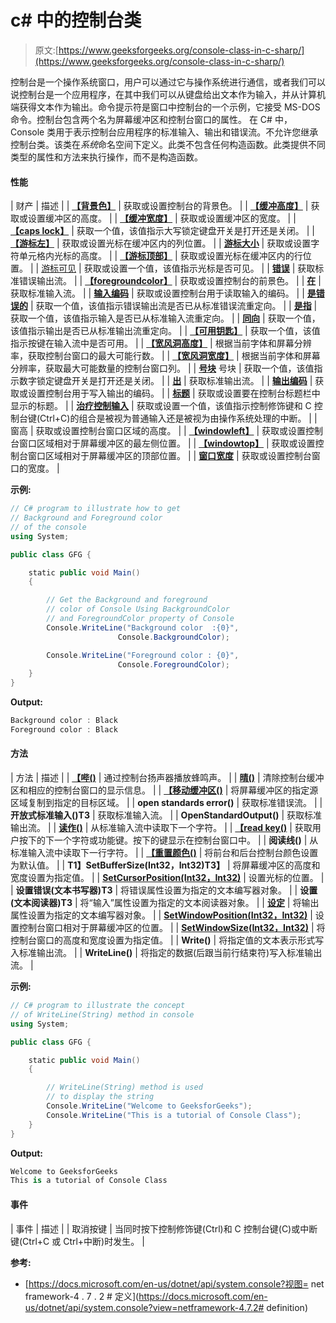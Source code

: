 # c# 中的控制台类

> 原文:[https://www.geeksforgeeks.org/console-class-in-c-sharp/](https://www.geeksforgeeks.org/console-class-in-c-sharp/)

控制台是一个操作系统窗口，用户可以通过它与操作系统进行通信，或者我们可以说控制台是一个应用程序，在其中我们可以从键盘给出文本作为输入，并从计算机端获得文本作为输出。命令提示符是窗口中控制台的一个示例，它接受 MS-DOS 命令。控制台包含两个名为屏幕缓冲区和控制台窗口的属性。
在 C# 中，Console 类用于表示控制台应用程序的标准输入、输出和错误流。不允许您继承控制台类。该类在*系统*命名空间下定义。此类不包含任何构造函数。此类提供不同类型的属性和方法来执行操作，而不是构造函数。

#### 性能

| 财产 | 描述 |
| **[【背景色】](https://www.geeksforgeeks.org/c-sharp-how-to-change-background-color-of-text-in-console/)** | 获取或设置控制台的背景色。 |
| **[【缓冲高度】](https://www.geeksforgeeks.org/c-sharp-how-to-change-bufferheight-of-the-console/)** | 获取或设置缓冲区的高度。 |
| **[【缓冲宽度】](https://www.geeksforgeeks.org/c-sharp-how-to-change-bufferwidth-of-the-console/)** | 获取或设置缓冲区的宽度。 |
| **[【caps lock】](https://www.geeksforgeeks.org/c-sharp-check-if-caps-lock-is-on-or-off-through-console/)** | 获取一个值，该值指示大写锁定键盘开关是打开还是关闭。 |
| **[【游标左】](https://www.geeksforgeeks.org/c-sharp-how-to-change-the-cursorleft-of-the-console/)** | 获取或设置光标在缓冲区内的列位置。 |
| **[游标大小](https://www.geeksforgeeks.org/c-sharp-how-to-change-the-cursorsize-of-the-console/)** | 获取或设置字符单元格内光标的高度。 |
| **[【游标顶部】](https://www.geeksforgeeks.org/c-sharp-how-to-change-the-cursortop-of-the-console/)** | 获取或设置光标在缓冲区内的行位置。 |
| [游标可见](https://www.geeksforgeeks.org/c-sharp-how-to-change-the-visibility-of-the-cursor-of-console/) | 获取或设置一个值，该值指示光标是否可见。 |
| **[错误](https://www.geeksforgeeks.org/c-sharp-getting-the-standard-error-output-stream-through-console/)** | 获取标准错误输出流。 |
| **[【foregroundcolor】](https://www.geeksforgeeks.org/c-sharp-how-to-change-foreground-color-of-text-in-console/)** | 获取或设置控制台的前景色。 |
| **[在](https://www.geeksforgeeks.org/c-sharp-how-to-get-the-standard-input-stream-through-console/)** | 获取标准输入流。 |
| **[输入编码](https://www.geeksforgeeks.org/c-sharp-how-to-change-the-input-encoding-scheme-of-the-console/)** | 获取或设置控制台用于读取输入的编码。 |
| **[是错误的](https://www.geeksforgeeks.org/c-sharp-check-if-error-is-redirected-on-the-console-or-not/)** | 获取一个值，该值指示错误输出流是否已从标准错误流重定向。 |
| **[是指](https://www.geeksforgeeks.org/c-sharp-check-if-input-is-redirected-on-the-console-or-not/)** | 获取一个值，该值指示输入是否已从标准输入流重定向。 |
| **[同向](https://www.geeksforgeeks.org/c-sharp-check-if-output-is-redirected-on-the-console-or-not/)** | 获取一个值，该值指示输出是否已从标准输出流重定向。 |
| **[【可用钥匙】](https://www.geeksforgeeks.org/console-keyavailable-property-in-c-sharp/)** | 获取一个值，该值指示按键在输入流中是否可用。 |
| **[【宽风洞高度】](https://www.geeksforgeeks.org/c-sharp-getting-the-largest-window-height-of-the-console/)** | 根据当前字体和屏幕分辨率，获取控制台窗口的最大可能行数。 |
| **[【宽风洞宽度】](https://www.geeksforgeeks.org/c-sharp-getting-the-largest-window-width-of-the-console/)** | 根据当前字体和屏幕分辨率，获取最大可能数量的控制台窗口列。 |
| **[号块](https://www.geeksforgeeks.org/c-sharp-check-if-num-lock-is-on-or-off-through-console/)** 号块 | 获取一个值，该值指示数字锁定键盘开关是打开还是关闭。 |
| **[出](https://www.geeksforgeeks.org/c-sharp-how-to-get-the-standard-output-stream-through-console/)** | 获取标准输出流。 |
| **[输出编码](https://www.geeksforgeeks.org/c-sharp-how-to-change-the-output-encoding-scheme-of-the-console/)** | 获取或设置控制台用于写入输出的编码。 |
| **[标题](https://www.geeksforgeeks.org/c-sharp-how-to-change-title-of-the-console/)** | 获取或设置要在控制台标题栏中显示的标题。 |
| **[治疗控制输入](https://www.geeksforgeeks.org/console-treatcontrolcasinput-property-in-c-sharp-with-examples/)** | 获取或设置一个值，该值指示控制修饰键和 C 控制台键(Ctrl+C)的组合是被视为普通输入还是被视为由操作系统处理的中断。 |
| 窗高 | 获取或设置控制台窗口区域的高度。 |
| **[【windowleft】](https://www.geeksforgeeks.org/c-sharp-how-to-change-the-windowleft-of-the-console/)** | 获取或设置控制台窗口区域相对于屏幕缓冲区的最左侧位置。 |
| **[【windowtop】](https://www.geeksforgeeks.org/c-sharp-how-to-change-the-windowtop-of-the-console/)** | 获取或设置控制台窗口区域相对于屏幕缓冲区的顶部位置。 |
| **[窗口宽度](https://www.geeksforgeeks.org/c-sharp-how-to-change-the-windowwidth-of-the-console/)** | 获取或设置控制台窗口的宽度。 |

**示例:**

```cs
// C# program to illustrate how to get
// Background and Foreground color
// of the console
using System;

public class GFG {

    static public void Main()
    {

        // Get the Background and foreground 
        // color of Console Using BackgroundColor
        // and ForegroundColor property of Console
        Console.WriteLine("Background color  :{0}",
                        Console.BackgroundColor);

        Console.WriteLine("Foreground color : {0}", 
                        Console.ForegroundColor);
    }
}
```

**Output:**

```cs
Background color : Black
Foreground color : Black

```

#### 方法

| 方法 | 描述 |
| **[【哔()](https://www.geeksforgeeks.org/c-sharp-how-to-play-beep-sound-through-console/)** | 通过控制台扬声器播放蜂鸣声。 |
| **[晴()](https://www.geeksforgeeks.org/console-clear-method-in-c-sharp/)** | 清除控制台缓冲区和相应的控制台窗口的显示信息。 |
| **[【移动缓冲区()](https://www.geeksforgeeks.org/console-movebufferarea-method-in-c-sharp/)** | 将屏幕缓冲区的指定源区域复制到指定的目标区域。 |
| **open standards error()** | 获取标准错误流。 |
| **开放式标准输入()T3** | 获取标准输入流。 |
| **OpenStandardOutput()** | 获取标准输出流。 |
| **[读作()](https://www.geeksforgeeks.org/console-read-method-in-c-sharp/)** | 从标准输入流中读取下一个字符。 |
| **[【read key()](https://www.geeksforgeeks.org/console-readkey-method-in-c-sharp/)** | 获取用户按下的下一个字符或功能键。按下的键显示在控制台窗口中。 |
| **阅读线()** | 从标准输入流中读取下一行字符。 |
| **[【重置颜色()](https://www.geeksforgeeks.org/console-resetcolor-method-in-c-sharp/)** | 将前台和后台控制台颜色设置为默认值。 |
| **T1】SetBufferSize(Int32，Int32)T3】** | 将屏幕缓冲区的高度和宽度设置为指定值。 |
| **[SetCursorPosition(Int32，Int32)](https://www.geeksforgeeks.org/console-setcursorposition-method-in-c-sharp/)** | 设置光标的位置。 |
| **设置错误(文本书写器)T3** | 将错误属性设置为指定的文本编写器对象。 |
| **设置(文本阅读器)T3** | 将“输入”属性设置为指定的文本阅读器对象。 |
| **[设定](https://www.geeksforgeeks.org/console-setout-method-in-c-sharp/)** | 将输出属性设置为指定的文本编写器对象。 |
| **[SetWindowPosition(Int32，Int32)](https://www.geeksforgeeks.org/console-setwindowposition-method-in-c-sharp/)** | 设置控制台窗口相对于屏幕缓冲区的位置。 |
| **[SetWindowSize(Int32，Int32)](https://www.geeksforgeeks.org/console-setwindowsize-method-in-c-sharp/)** | 将控制台窗口的高度和宽度设置为指定值。 |
| **Write()** | 将指定值的文本表示形式写入标准输出流。 |
| **WriteLine()** | 将指定的数据(后跟当前行结束符)写入标准输出流。 |

**示例:**

```cs
// C# program to illustrate the concept
// of WriteLine(String) method in console
using System;

public class GFG {

    static public void Main()
    {

        // WriteLine(String) method is used 
        // to display the string
        Console.WriteLine("Welcome to GeeksforGeeks");
        Console.WriteLine("This is a tutorial of Console Class");
    }
}
```

**Output:**

```cs
Welcome to GeeksforGeeks
This is a tutorial of Console Class

```

#### 事件

| 事件 | 描述 |
| 取消按键 | 当同时按下控制修饰键(Ctrl)和 C 控制台键(C)或中断键(Ctrl+C 或 Ctrl+中断)时发生。 |

**参考:**

*   [https://docs.microsoft.com/en-us/dotnet/api/system.console?视图= net framework-4 . 7 . 2 # 定义](https://docs.microsoft.com/en-us/dotnet/api/system.console?view=netframework-4.7.2# definition)